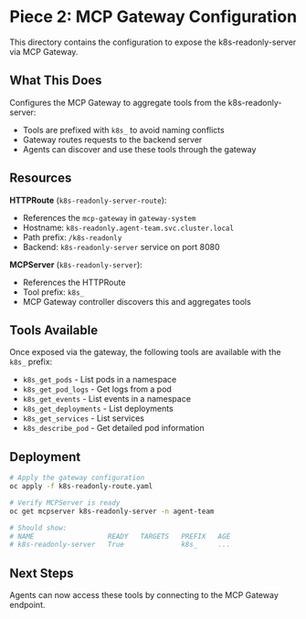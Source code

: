 # Piece 2: MCP Gateway Configuration

This directory contains the configuration to expose the k8s-readonly-server via MCP Gateway.

## What This Does

Configures the MCP Gateway to aggregate tools from the k8s-readonly-server:
- Tools are prefixed with `k8s_` to avoid naming conflicts
- Gateway routes requests to the backend server
- Agents can discover and use these tools through the gateway

## Resources

**HTTPRoute** (`k8s-readonly-server-route`):
- References the `mcp-gateway` in `gateway-system`
- Hostname: `k8s-readonly.agent-team.svc.cluster.local`
- Path prefix: `/k8s-readonly`
- Backend: `k8s-readonly-server` service on port 8080

**MCPServer** (`k8s-readonly-server`):
- References the HTTPRoute
- Tool prefix: `k8s_`
- MCP Gateway controller discovers this and aggregates tools

## Tools Available

Once exposed via the gateway, the following tools are available with the `k8s_` prefix:
- `k8s_get_pods` - List pods in a namespace
- `k8s_get_pod_logs` - Get logs from a pod
- `k8s_get_events` - List events in a namespace
- `k8s_get_deployments` - List deployments
- `k8s_get_services` - List services
- `k8s_describe_pod` - Get detailed pod information

## Deployment

```bash
# Apply the gateway configuration
oc apply -f k8s-readonly-route.yaml

# Verify MCPServer is ready
oc get mcpserver k8s-readonly-server -n agent-team

# Should show:
# NAME                  READY   TARGETS   PREFIX   AGE
# k8s-readonly-server   True              k8s_     ...
```

## Next Steps

Agents can now access these tools by connecting to the MCP Gateway endpoint.
